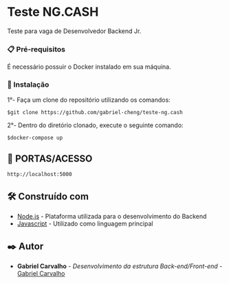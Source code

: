 # Teste NG.CASH

Teste para vaga de Desenvolvedor Backend Jr.

### 📋 Pré-requisitos

É necessário possuir o Docker instalado em sua máquina.

### 🔧 Instalação

1°- Faça um clone do repositório utilizando os comandos:
```
$git clone https://github.com/gabriel-cheng/teste-ng.cash
```

2°- Dentro do diretório clonado, execute o seguinte comando:
```
$docker-compose up
```
## 🚪 PORTAS/ACESSO

```
http://localhost:5000
```

## 🛠️ Construído com

* [Node.js](https://nodejs.org/en/) - Plataforma utilizada para o desenvolvimento do Backend
* [Javascript](https://developer.mozilla.org/pt-BR/docs/Web/JavaScript) - Utilizado como linguagem principal

## ✒️ Autor

* **Gabriel Carvalho** - *Desenvolvimento da estrutura Back-end/Front-end* - [Gabriel Carvalho](https://github.com/gabriel-cheng)
